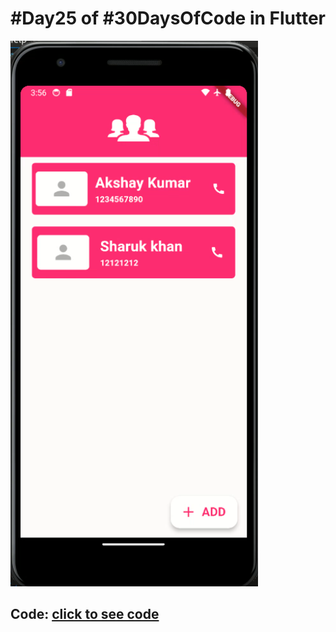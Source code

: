 
#  #Day25 of  #30DaysOfCode  in Flutter

![project work video](./Image-AND-Video/img1.png)
 


## Code: [click to see code](/day25/code/myapp/)

 
